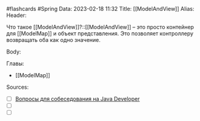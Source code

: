 #flashcards #Spring 
Data: 2023-02-18 11:32
Title: [[ModelAndView]]
Alias:
Header:

Что такое [[ModelAndView]]?::[[ModelAndView]] – это просто контейнер для [[ModelMap]] и объект представления. Это позволяет контроллеру возвращать оба как одно значение.
<!--SR:!2023-03-12,1,130-->



Body:




Главы:
- [[ModelMap]]


Sources:
- [ ] [Вопросы для собеседования на Java Developer](https://github.com/enhorse/java-interview/blob/master/README.md#%D0%9E%D0%9E%D0%9F)
- [ ] []()
- [ ] []()
